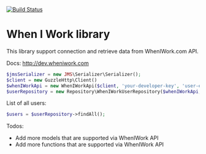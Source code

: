 [![Build Status](https://travis-ci.org/mybuilder/when-i-work-api.svg?branch=master)](https://travis-ci.org/mybuilder/when-i-work-api)

When I Work library
=====================

This library support connection and retrieve data from WhenIWork.com API.

Docs:
http://dev.wheniwork.com

```php
$jmsSerializer = new JMS\Serializer\Serializer();
$client = new GuzzleHttp\Client()
$whenIWorkApi = new WhenIWorkApi($client, 'your-developer-key', 'user-email', 'user-password');
$userRepository = new Repository\WhenIWorkUserRepository($whenIWorkApi, $jmsSerializer);
```

List of all users:

```php
$users = $userRepository->findAll();
```

Todos:

- Add more models that are supported via WhenIWork API
- Add more functions that are supported via WhenIWork API
